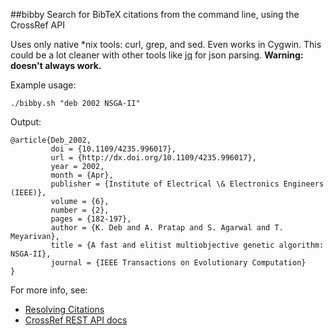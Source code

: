 ##bibby
Search for BibTeX citations from the command line, using the CrossRef API

Uses only native *nix tools: curl, grep, and sed. Even works in Cygwin. This could be a lot cleaner with other tools like [jq](link) for json parsing. **Warning: doesn't always work.**

Example usage:
```
./bibby.sh "deb 2002 NSGA-II"
```

Output:
```
@article{Deb_2002,
         doi = {10.1109/4235.996017},
         url = {http://dx.doi.org/10.1109/4235.996017},
         year = 2002,
         month = {Apr},
         publisher = {Institute of Electrical \& Electronics Engineers (IEEE)},
         volume = {6},
         number = {2},
         pages = {182-197},
         author = {K. Deb and A. Pratap and S. Agarwal and T. Meyarivan},
         title = {A fast and elitist multiobjective genetic algorithm: NSGA-II},
         journal = {IEEE Transactions on Evolutionary Computation}
}
```

For more info, see:
* [Resolving Citations](http://labs.crossref.org/resolving-citations-we-dont-need-no-stinkin-parser/)
* [CrossRef REST API docs](https://github.com/CrossRef/rest-api-doc/blob/master/funder_kpi_api.md)

